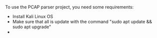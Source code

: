 To use the PCAP parser project, you need some requirements:
  - Install Kali Linux OS
  - Make sure that all is update with the command "sudo apt update && sudo apt upgrade"
  - 
